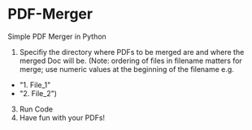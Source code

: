 # PDF-Merger
Simple PDF Merger in Python

1. Specifiy the directory where PDFs to be merged are and where the merged Doc will be. 
(Note: ordering of files in filename matters for merge; use numeric values at the beginning of the filename e.g. 
- "1. File_1"
- "2. File_2")
3. Run Code
4. Have fun with your PDFs!
